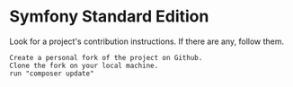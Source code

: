 Symfony Standard Edition
========================
Look for a project's contribution instructions. If there are any, follow them.

    Create a personal fork of the project on Github.
    Clone the fork on your local machine.
    run "composer update"
